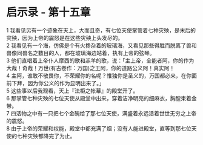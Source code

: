 # 启示录 - 第十五章
  
 1 我看见另有一个迹象在天上，大而且奇，有七位天使掌管着七种灾殃，是末后的灾殃，因为上帝的震怒是在这些灾殃上头发尽的。  
 2 我看见有一个海，仿佛是个有火搀杂着的玻璃海，又看见那些得胜而脱离了兽和兽像同兽名之数目的人，都在玻璃海边站着，执有上帝的弦琴。  
 3 他们直唱着上帝仆人摩西的歌和羔羊的歌，说：「主上帝，全能者阿，你的作为大哉！奇哉！万世(有古卷作：万国)之王阿，你的道路公义阿！真实阿！  
 4 主阿，谁敢不敬畏你，不荣耀你的名呢？惟独你是圣义的，万国都必来，在你面前下拜，因为你公义的作为显明出来了。」  
 5 这些事以后我观看，天上『法柜之帐幕』的殿堂开了。  
 6 那掌管七种灾殃的七位天使从殿堂中出来，穿着洁净明亮的细麻衣，胸膛束着金带。  
 7 四活物之中有一只把七个金碗给了那七位天使，满盛着永远活着世世无穷之上帝的震怒。  
 8 由于上帝的荣耀和权能，殿堂中都充满了烟；没有人能进殿堂，直等到那七位天使的七种灾殃都降完了为止。